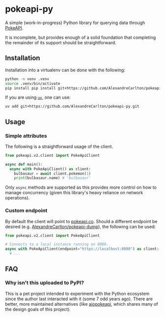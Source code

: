# pokeapi-py

A simple (work-in-progress) Python library for querying data through [PokeAPI](https://pokeapi.co/).

It is incomplete, but provides enough of a solid foundation that completing the
remainder of its support should be straightforward.

## Installation

Installation into a virtualenv can be done with the following:

```bash
python -m venv .venv
source .venv/bin/activate
pip install pip install git+https://github.com/AlexandreCarlton/pokeapi-py.git
```

If you are using [`uv`](https://docs.astral.sh/uv/), one can use:

```bash
uv add git+https://github.com/AlexandreCarlton/pokeapi-py.git
```

## Usage

### Simple attributes

The following is a straightforward usage of the client.

```python
from pokeapi.v2.client import PokeApiClient

async def main():
  async with PokeApiClient() as client:
    bulbasaur = await client.pokemon(1)
    print(bulbasaur.name) # 'bulbasaur'
```

Only `async` methods are supported as this provides more control on how to
manage concurrency (given this library's heavy reliance on network operations).

### Custom endpoint

By default the client will point to [pokeapi.co](https://pokeapi.co). Should a
different endpoint be desired (e.g. [AlexandreCarlton/pokeapi-dump](https://github.com/AlexandreCarlton/pokeapi-dump`)),
the following can be used:

```python
from pokeapi.v2.client import PokeApiClient

# Connects to a local instance running on 8080.
async with PokeApiClient(endpoint="https://localhost:8080") as client:
  # ...
```

## FAQ

### Why isn't this uploaded to PyPI?
This is a pet project intended to experiment with the Python ecosystem since
the author last interacted with it (some 7 odd years ago). There are better,
more maintained alternatives (like [aiopokeapi](https://github.com/beastmatser/aiopokeapi),
which shares many of the design goals of this project).
